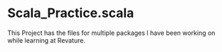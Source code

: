 # Scala_Practice.scala

This Project has the files for multiple packages I have been working on while learning at Revature.
